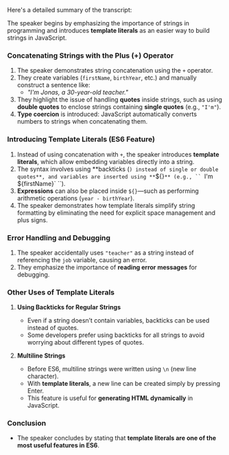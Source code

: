 Here's a detailed summary of the transcript:

The speaker begins by emphasizing the importance of strings in programming and introduces **template literals** as an easier way to build strings in JavaScript.

### **Concatenating Strings with the Plus (+) Operator**

1. The speaker demonstrates string concatenation using the `+` operator.
2. They create variables (`firstName`, `birthYear`, etc.) and manually construct a sentence like:
   - _"I'm Jonas, a 30-year-old teacher."_
3. They highlight the issue of handling **quotes** inside strings, such as using **double quotes** to enclose strings containing **single quotes** (e.g., `"I'm"`).
4. **Type coercion** is introduced: JavaScript automatically converts numbers to strings when concatenating them.

### **Introducing Template Literals (ES6 Feature)**

1. Instead of using concatenation with `+`, the speaker introduces **template literals**, which allow embedding variables directly into a string.
2. The syntax involves using **backticks (`) instead of single or double quotes**, and variables are inserted using **`${}`** (e.g., `` `I'm ${firstName}` ``).
3. **Expressions** can also be placed inside `${}`—such as performing arithmetic operations (`year - birthYear`).
4. The speaker demonstrates how template literals simplify string formatting by eliminating the need for explicit space management and plus signs.

### **Error Handling and Debugging**

1. The speaker accidentally uses `"teacher"` as a string instead of referencing the `job` variable, causing an error.
2. They emphasize the importance of **reading error messages** for debugging.

### **Other Uses of Template Literals**

1. **Using Backticks for Regular Strings**

   - Even if a string doesn’t contain variables, backticks can be used instead of quotes.
   - Some developers prefer using backticks for all strings to avoid worrying about different types of quotes.

2. **Multiline Strings**
   - Before ES6, multiline strings were written using `\n` (new line character).
   - With **template literals**, a new line can be created simply by pressing Enter.
   - This feature is useful for **generating HTML dynamically** in JavaScript.

### **Conclusion**

- The speaker concludes by stating that **template literals are one of the most useful features in ES6**.
